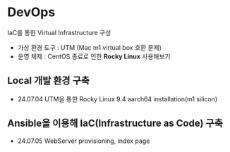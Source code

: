 # DevOps

IaC를 통한 Virtual Infrastructure 구성

- 가상 환경 도구 : UTM (Mac m1 virtual box 호환 문제)
- 운영 체제 : CentOS 종료로 인한 **Rocky Linux** 사용해보기

## Local 개발 환경 구축

- 24.07.04
  UTM을 통한 Rocky Linux 9.4 aarch64 installation(m1 silicon)

## Ansible을 이용해 IaC(Infrastructure as Code) 구축

- 24.07.05
  WebServer provisioning, index page
